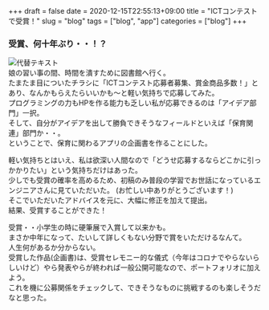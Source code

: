 +++ 
draft = false
date = 2020-12-15T22:55:13+09:00
title = "ICTコンテストで受賞！"
slug = "blog" 
tags = ["blog", "app"]
categories = ["blog"]
+++

### 受賞、何十年ぶり・・！？
![代替テキスト](/img/posts/prize.jpg)  
娘の習い事の間、時間を潰すために図書館へ行く。  
たまたま目についたチラシに「ICTコンテスト応募者募集、賞金商品多数！」とあり、なんかもらえたらいいかも〜と軽い気持ちで応募してみた。  
プログラミングの力もHPを作る能力も乏しい私が応募できるのは「アイデア部門」一択。  
そして、自分がアイデアを出して勝負できそうなフィールドといえば「保育関連」部門か・・。  
ということで、保育に関わるアプリの企画書を作ることにした。  

軽い気持ちとはいえ、私は欲深い人間なので「どうせ応募するならどこかに引っかかりたい」という気持ちだけはあった。  
少しでも受賞の確率を高めるため、初稿のみ普段の学習でお世話になっているエンジニアさんに見ていただいた。 
(お忙しい中ありがとうございます！)  
そこでいただいたアドバイスを元に、大幅に修正を加えて提出。  
結果、受賞することができた！  

受賞・・小学生の時に硬筆展で入賞して以来かも。  
まさか中年になって、たいして詳しくもない分野で賞をいただけるなんて。  
人生何があるか分からない。  
受賞した作品(企画書)は、受賞セレモニー的な儀式（今年はコロナでやらないらしいけど）やら発表やらが終われば一般公開可能なので、ポートフォリオに加えよう。  
これを機に公募関係をチェックして、できそうなものに挑戦するのも楽しそうだなと思った。  
